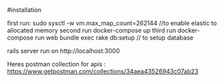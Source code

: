#installation

first run:  sudo sysctl -w vm.max_map_count=262144    //to enable elastic to allocated memory 
second run  docker-compose up
third run   docker-compose run web bundle exec rake db:setup   // to setup database

rails server run on http://localhost:3000

Heres postman collection for apis : https://www.getpostman.com/collections/34aea43526943c07ab23
